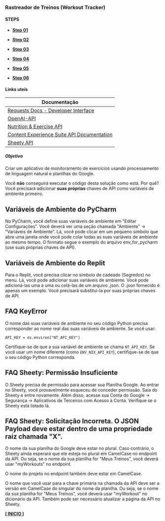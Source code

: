### Rastreador de Treinos (Workout Tracker)

#### STEPS

- [**Step 01**](./doc/step1.md)

- [**Step 02**](./doc/step2.md)

- [**Step 03**](./doc/step3.md)

- [**Step 04**](./doc/step4.md)

- [**Step 05**](./doc/step5.md)

- [**Step 06**](./doc/step6.md)

#### Links uteís

| **Documentação**                                                                      |
| ------------------------------------------------------------------------------------- |
| [Requests Docs - Developer Interface](https://requests.readthedocs.io/en/latest/api/) |
| [OpenAI-API](https://openai.com/index/openai-api/)                                    |
| [Nutrition & Exercise API](https://www.nutritionix.com/business/api)                  |
| [Content Experience Suite API Documentation](https://docx.syndigo.com/developers)     |
| [Sheety API](https://sheety.co/)                                                      |

##### Objetivo

Criar um aplicativo de monitoramento de exercícios usando processamento de linguagem natural e planilhas do Google.

Você **não** conseguirá executar o código desta solução como está. Por quê? Você precisará adicionar **suas próprias** chaves de API como variáveis ​​de ambiente primeiro.

## Variáveis ​​de Ambiente do PyCharm

No PyCharm, você define suas variáveis ​​de ambiente em "Editar Configurações". Você deverá ver uma seção chamada "Ambiente" -> "Variáveis ​​de Ambiente". Lá, você pode clicar em um pequeno símbolo que abre uma janela onde você pode colar todas as suas variáveis ​​de ambiente ao mesmo tempo. O formato segue o exemplo do arquivo env_for_pycharm (use suas próprias chaves de API).

## Variáveis ​​de Ambiente do Replit

Para o Replit, você precisa clicar no símbolo de cadeado (Segredos) no menu. Lá, você pode adicionar suas variáveis ​​de ambiente. Você pode adicioná-las uma a uma ou colá-las de um arquivo .json. O .json fornecido é apenas um exemplo. Você precisará substituí-la por suas próprias chaves de API.

## FAQ KeyError

O nome das suas variáveis ​​de ambiente no seu código Python precisa corresponder ao nome real das suas variáveis ​​de ambiente. Se você usar:

```
API_KEY = os.environ["NT_API_KEY"]
```

Certifique-se de que a sua variável de ambiente se chama `NT_API_KEY`. Se você usar um nome diferente (como `ENV_NIX_API_KEY`), certifique-se de que o seu código Python corresponda.

## FAQ Sheety: Permissão Insuficiente

O Sheety precisa de permissão para acessar sua Planilha Google. Ao entrar no Sheety, você provavelmente esqueceu de conceder permissão. Saia do Sheety e entre novamente. Além disso, acesse sua Conta do Google -> Segurança -> Aplicativos de Terceiros com Acesso à Conta. Verifique se o Sheety está listado lá.

## FAQ Sheety: Solicitação Incorreta. O JSON Payload deve estar dentro de uma propriedade raiz chamada "X".

O nome da sua planilha do Google deve estar no plural. Caso contrário, o Sheety ainda esperará que ele esteja no plural em CamelCase no endpoint da API. Ou seja, se o nome da sua planilha for "Meus Treinos", você deverá usar "myWorkouts" no endpoint.

O nome do projeto no endpoint também deve estar em CamelCase.

O nome que você usar para a chave primária na chamada da API deve ser a versão em CamelCase do singular do nome da planilha. Ou seja, se o nome da sua planilha for "Meus Treinos", você deverá usar "myWorkout" no dicionário da API. Também pode ser necessário atualizar a página da API no Sheety.

[**[ INICIO ]**](#rastreador-de-treinos-workout-tracker)
